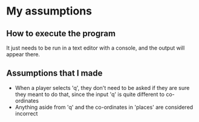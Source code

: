 # My assumptions

## How to execute the program

It just needs to be run in a text editor with a console, and the output will appear there.

## Assumptions that I made
* When a player selects 'q', they don't need to be asked if they are sure they meant to do that, since the input 'q' is quite different to co-ordinates
* Anything aside from 'q' and the co-ordinates in 'places' are considered incorrect


